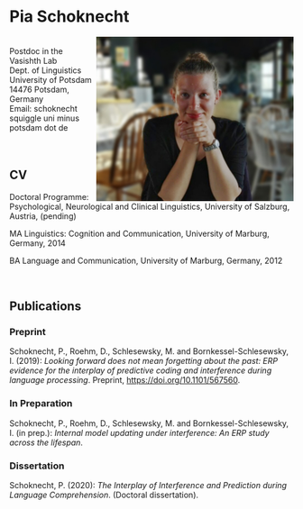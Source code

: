 # Pia Schoknecht 

<img align="right" width="350" src="images/pic_small.jpg">
<br/>
Postdoc in the Vasishth Lab<br/>
Dept. of Linguistics<br/>
University of Potsdam<br/>
14476 Potsdam, Germany<br/>
Email: schoknecht squiggle uni minus potsdam dot de<br/>

<br/>
<br/>

## CV
Doctoral Programme: Psychological, Neurological and Clinical Linguistics, University of Salzburg, Austria, (pending)

MA Linguistics: Cognition and Communication, University of Marburg, Germany, 2014

BA Language and Communication, University of Marburg, Germany, 2012

<br/>

## Publications

### Preprint
Schoknecht, P., Roehm, D., Schlesewsky, M. and Bornkessel-Schlesewsky, I. (2019): *Looking forward does not mean forgetting about the past: ERP evidence for the interplay of predictive coding and interference during language processing*. Preprint, https://doi.org/10.1101/567560.

### In Preparation
Schoknecht, P., Roehm, D., Schlesewsky, M. and Bornkessel-Schlesewsky, I. (in prep.): *Internal model updating under interference: An ERP study across the lifespan*.

### Dissertation
Schoknecht, P. (2020): *The Interplay of Interference and Prediction during Language Comprehension*. (Doctoral dissertation).

